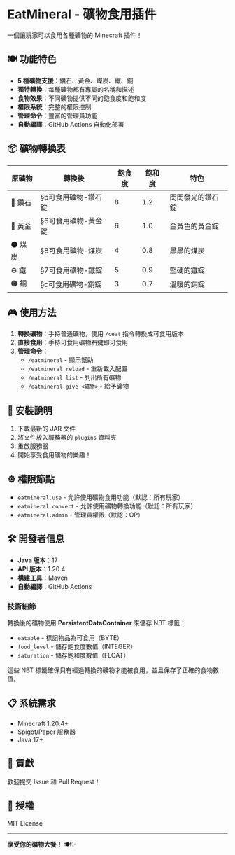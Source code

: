 # EatMineral - 礦物食用插件

一個讓玩家可以食用各種礦物的 Minecraft 插件！

## 🍽️ 功能特色

- **5 種礦物支援**：鑽石、黃金、煤炭、鐵、銅
- **獨特轉換**：每種礦物都有專屬的名稱和描述
- **食物效果**：不同礦物提供不同的飽食度和飽和度
- **權限系統**：完整的權限控制
- **管理命令**：豐富的管理員功能
- **自動編譯**：GitHub Actions 自動化部署

## 📦 礦物轉換表

| 原礦物 | 轉換後 | 飽食度 | 飽和度 | 特色 |
|--------|--------|--------|--------|------|
| 💎 鑽石 | §b可食用礦物-鑽石錠 | 8 | 1.2 | 閃閃發光的鑽石錠 |
| 🥇 黃金 | §6可食用礦物-黃金錠 | 6 | 1.0 | 金黃色的黃金錠 |
| ⚫ 煤炭 | §8可食用礦物-煤炭 | 4 | 0.8 | 黑黑的煤炭 |
| ⚙️ 鐵 | §7可食用礦物-鐵錠 | 5 | 0.9 | 堅硬的鐵錠 |
| 🟠 銅 | §c可食用礦物-銅錠 | 3 | 0.7 | 溫暖的銅錠 |

## 🎮 使用方法

1. **轉換礦物**：手持普通礦物，使用 `/ceat` 指令轉換成可食用版本
2. **直接食用**：手持可食用礦物右鍵即可食用
3. **管理命令**：
   - `/eatmineral` - 顯示幫助
   - `/eatmineral reload` - 重新載入配置
   - `/eatmineral list` - 列出所有礦物
   - `/eatmineral give <礦物>` - 給予礦物

## 🔧 安裝說明

1. 下載最新的 JAR 文件
2. 將文件放入服務器的 `plugins` 資料夾
3. 重啟服務器
4. 開始享受食用礦物的樂趣！

## ⚙️ 權限節點

- `eatmineral.use` - 允許使用礦物食用功能（默認：所有玩家）
- `eatmineral.convert` - 允許使用礦物轉換功能（默認：所有玩家）
- `eatmineral.admin` - 管理員權限（默認：OP）

## 🛠️ 開發者信息

- **Java 版本**：17
- **API 版本**：1.20.4
- **構建工具**：Maven
- **自動編譯**：GitHub Actions

### 技術細節

轉換後的礦物使用 **PersistentDataContainer** 來儲存 NBT 標籤：

- `eatable` - 標記物品為可食用（BYTE）
- `food_level` - 儲存飽食度數值（INTEGER）
- `saturation` - 儲存飽和度數值（FLOAT）

這些 NBT 標籤確保只有經過轉換的礦物才能被食用，並且保存了正確的食物數值。

## 📋 系統需求

- Minecraft 1.20.4+
- Spigot/Paper 服務器
- Java 17+

## 🤝 貢獻

歡迎提交 Issue 和 Pull Request！

## 📄 授權

MIT License

---

**享受你的礦物大餐！** 🍽️✨
